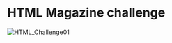 # HTML Magazine challenge

![HTML_Challenge01](https://github.com/user-attachments/assets/c04803db-5971-4c25-a5cb-740ff361e62d)
